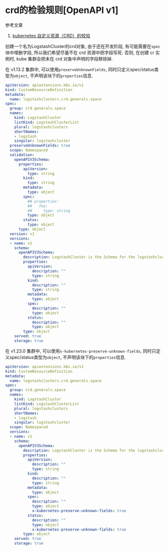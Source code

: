 # crd的检验规则[OpenAPI v1]

参考文章

1. [kubernetes 自定义资源（CRD）的校验](https://cloud.tencent.com/developer/article/1557507)

创建一个名为LogstashCluster的crd对象, 由于还在开发阶段, 有可能需要在`spec`块中增删字段, 所以我们希望尽量不在 crd 资源中把字段写死. 否则, 在创建 cr 实例时, kube 集群会把未在 crd 对象中声明的字段移除掉.

在 v1.13.2 集群中, 可以使用`preserveUnknownFields`, 同时只定义spec/status类型为`object`, 不声明该块下的`properties`信息.

```yaml
apiVersion: apiextensions.k8s.io/v1
kind: CustomResourceDefinition
metadata:
  name: logstashclusters.crd.generals.space
spec:
  group: crd.generals.space
  names:
    kind: LogstashCluster
    listKind: LogstashClusterList
    plural: logstashclusters
    shortNames:
    - logstash
    singular: logstashcluster
  preserveUnknownFields: true
  scope: Namespaced
  validation:
    openAPIV3Schema:
      properties:
        apiVersion:
          type: string
        kind:
          type: string
        metadata:
          type: object
        spec:
          ## properties:
          ##   foo:
          ##     type: string
          type: object
        status:
          type: object
      type: object
  version: v1
  versions:
  - name: v1
    schema:
      openAPIV3Schema:
        description: LogstashCluster is the Schema for the logstashclusters API
        properties:
          apiVersion:
            description: ""
            type: string
          kind:
            description: ""
            type: string
          metadata:
            type: object
          spec:
            description: ""
            type: object
          status:
            description: ""
            type: object
        type: object
    served: true
    storage: true
```

在 v1.23.0 集群中, 可以使用`x-kubernetes-preserve-unknown-fields`, 同时只定义spec/status类型为`object`, 不声明该块下的`properties`信息.

```yaml
apiVersion: apiextensions.k8s.io/v1
kind: CustomResourceDefinition
metadata:
  name: logstashclusters.crd.generals.space
spec:
  group: crd.generals.space
  names:
    kind: LogstashCluster
    listKind: LogstashClusterList
    plural: logstashclusters
    shortNames:
    - logstash
    singular: logstashcluster
  scope: Namespaced
  versions:
  - name: v1
    schema:
      openAPIV3Schema:
        description: LogstashCluster is the Schema for the logstashclusters API
        properties:
          apiVersion:
            description: ""
            type: string
          kind:
            description: ""
            type: string
          metadata:
            type: object
          spec:
            description: ""
            type: object
            x-kubernetes-preserve-unknown-fields: true
          status:
            description: ""
            type: object
            x-kubernetes-preserve-unknown-fields: true
        type: object
    served: true
    storage: true
```
